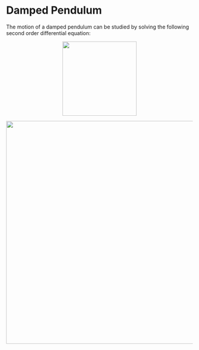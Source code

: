 # Damped Pendulum
The motion of a damped pendulum can be studied by solving the following second order differential equation:

<p align="center">
<img src="https://render.githubusercontent.com/render/math?math=\frac{d\dot{\theta}}{dt}%2B{k}\frac{d\theta}{dt}%2B\frac{g}{l}sin\theta=0" width="200" height="200">
</p>


<p align="center">
<img src="https://user-images.githubusercontent.com/53666707/112855420-0efbed80-90af-11eb-89c4-3224b01fc2b6.gif" width="550" height="600"/>
</p>
